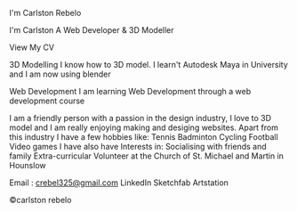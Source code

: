 <!-- Hero Section -->
I'm Carlston Rebelo

I'm Carlston A Web Developer & 3D Modeller

<!-- Resume Section -->
View My CV

<!-- Showcase Section -->
3D Modelling 
    I know how to 3D model. 
    I learn't Autodesk Maya in University and I am now using blender

Web Development
    I am learning Web Development through a web development course

<!-- About Me Section -->
I am a friendly person with a passion in the design industry, I love to 3D model and I am really enjoying making and desiging websites. Apart from this industry I have a few hobbies like:
Tennis
Badminton 
Cycling
Football
Video games
I have also have Interests in:
Socialising with friends and family
Extra-curricular
Volunteer at the Church of St. Michael and Martin in Hounslow 

<!-- Contact Me -->
Email : crebel325@gmail.com
LinkedIn
Sketchfab
Artstation

<!-- Footer -->
©carlston rebelo